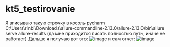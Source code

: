 # kt5_testirovanie
Я вписываю такую строчку в косоль pycharm C:\Users\rinbl\Downloads\allure-commandline-2.13.0\allure-2.13.0\bin\allure serve allure-results (да мне приходится писать полностью путь, иначе не работает)
Дальше я получаю вот это:
![image](https://github.com/DoktorAssering/TestingPO4/blob/main/Assets/Screen_1.jpg)
и сам отчет: ![image](https://github.com/DoktorAssering/TestingPO4/blob/main/Assets/Screen_2.jpg)

